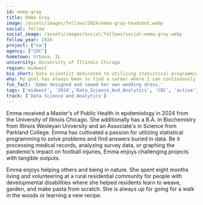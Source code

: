 ```yaml
---
id: emma-gray
title: Emma Gray
image: /assets/images/fellows/2024/emma-gray-headshot.webp
social: fellow
social_image: /assets/images/social/fellows/social-emma-gray.webp
fellow_year: 2024
project: ["na"]
agency: ["CDC"]
hometown: Urbana, IL
university: University of Illinois Chicago
region: midwest
bio_short: Data scientist dedicated to utilizing statistical programming to solve problems and find answers buried in data
why: My goal has always been to find a career where I can continuously learn and have a positive impact on the world. This fellowship seemed like a great way to put my skills to work for the public good, benefit from the mentorship of skilled scientists, and begin a career in government.
fun_fact: 'Emma designed and sewed her own wedding dress.'
tags: ['midwest', '2024','Data_Science_And_Analytics', 'CDC', 'active']
track: ['Data Science and Analytics']
---
```


Emma received a Master's of Public Health in epidemiology in 2024 from the University of Illinois Chicago. She additionally has a B.A. in Biochemistry from Illinois Wesleyan University and an Associate's in Science from Parkland College. Emma has cultivated a passion for utilizing statistical programming to solve problems and find answers buried in data. Be it processing medical records, analyzing survey data, or graphing the pandemic’s impact on football injuries, Emma enjoys challenging projects with tangible outputs.  

Emma enjoys helping others and being in nature. She spent eight months living and volunteering at a rural residential community for people with developmental disabilities where she helped residents learn to weave, garden, and make pasta from scratch. She is always up for going for a walk in the woods or learning a new recipe.
